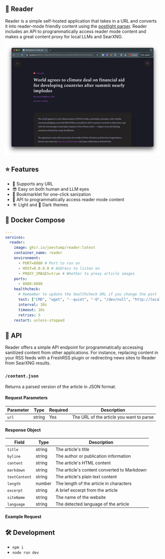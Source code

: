## 📖 Reader

Reader is a simple self-hosted application that takes in a URL and converts it into reader-mode friendly content using the [postlight parser](https://github.com/postlight/parser). Reader includes an API to programmatically access reader mode content and makes a great content proxy for local LLMs and SearXNG.

![Reader Screenshot](docs/images/screenshot.png)

## ⭐️ Features

- 🔗 Supports any URL
- 😎 Easy on both human and LLM eyes
- 🔖 Bookmarklet for one-click sanization
- 🔌 API to programmatically access reader mode content
- ☀️ Light and 🌙 Dark themes

## 🐳 Docker Compose

```yaml
---
services:
  reader:
    image: ghcr.io/joestump/reader:latest
    container_name: reader
    environment:
      - PORT=8080 # Port to run on
      - HOST=0.0.0.0 # Address to listen on
      - PROXY_IMAGES=true # Whether to proxy article images
    ports:
      - 8080:8080
    healthcheck:
      # Remember to update the healthcheck URL if you change the port
      test: ["CMD", "wget", "--quiet", "-O", "/dev/null", "http://localhost:8080"]
      interval: 30s
      timeout: 10s
      retries: 5
    restart: unless-stopped
```

## 🔌 API

Reader offers a simple API endpoint for programmatically accessing sanitized content from other applications. For instance, replacing content in your RSS feeds with a FreshRSS plugin or redirecting news sites to Reader from SearXNG results.

### `/content.json`

Returns a parsed version of the article in JSON format.

#### Request Parameters

| Parameter | Type   | Required | Description                                    |
|-----------|--------|----------|------------------------------------------------|
| `url`     | string | Yes      | The URL of the article you want to parse       |

#### Response Object

| Field         | Type   | Description                                          |
|--------------|--------|------------------------------------------------------|
| `title`      | string | The article's title                                  |
| `byline`     | string | The author or publication information                |
| `content`    | string | The article's HTML content                           |
| `markdown`   | string | The article's content converted to Markdown          |
| `textContent`| string | The article's plain text content                     |
| `length`     | number | The length of the article in characters              |
| `excerpt`    | string | A brief excerpt from the article                     |
| `siteName`   | string | The name of the website                              |
| `language`   | string | The detected language of the article                 |

#### Example Request

## 🛠️ Development

- `npm i`
- `node run dev`
